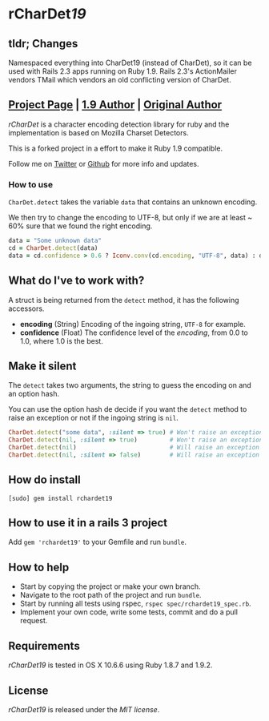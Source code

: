 # rCharDet*19*

## tldr; Changes

Namespaced everything into CharDet19 (instead of CharDet), so it can be used with Rails 2.3 apps running on Ruby 1.9. Rails 2.3's ActionMailer vendors TMail which vendors an old conflicting version of CharDet.

## [Project Page](http://rubyforge.org/projects/rchardet) | [1.9 Author](https://github.com/edouard/rchardet) | [Original Author](https://github.com/jmhodges/rchardet)

*rCharDet* is a character encoding detection library for ruby and the implementation is based on Mozilla Charset Detectors. 

This is a forked project in a effort to make it Ruby 1.9 compatible.

Follow me on [Twitter](http://twitter.com/linusoleander) or [Github](https://github.com/oleander) for more info and updates.

### How to use

`CharDet.detect` takes the variable `data` that contains an unknown encoding.

We then try to change the encoding to UTF-8, but only if we are at least ~ 60% sure that we found the right encoding.

```` ruby
data = "Some unknown data"
cd = CharDet.detect(data)
data = cd.confidence > 0.6 ? Iconv.conv(cd.encoding, "UTF-8", data) : data
````

## What do I've to work with?

A struct is being returned from the `detect` method, it has the following accessors.

- **encoding** (String) Encoding of the ingoing string, `UTF-8` for example.
- **confidence** (Float) The confidence level of the *encoding*, from 0.0 to 1.0, where 1.0 is the best.

## Make it silent

The `detect` takes two arguments, the string to guess the encoding on and an option hash.

You can use the option hash de decide if you want the `detect` method to raise an exception or not if the ingoing string is `nil`.

```` ruby
CharDet.detect("some data", :silent => true) # Won't raise an exception
CharDet.detect(nil, :silent => true)         # Won't raise an exception
CharDet.detect(nil)                          # Will raise an exception
CharDet.detect(nil, :silent => false)        # Will raise an exception
````
   
## How do install

    [sudo] gem install rchardet19
    
## How to use it in a rails 3 project

Add `gem 'rchardet19'` to your Gemfile and run `bundle`.

## How to help

- Start by copying the project or make your own branch.
- Navigate to the root path of the project and run `bundle`.
- Start by running all tests using rspec, `rspec spec/rchardet19_spec.rb`.
- Implement your own code, write some tests, commit and do a pull request.

## Requirements

*rCharDet19* is tested in OS X 10.6.6 using Ruby 1.8.7 and 1.9.2.

## License

*rCharDet19* is released under the *MIT license*.